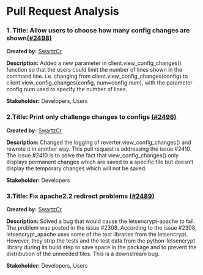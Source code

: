 Pull Request Analysis
===========================
### 1. Title: Allow users to choose how many config changes are shown[(\#2498)](https://github.com/letsencrypt/letsencrypt/pull/2498)
**Created by:** [SwartzCr](https://github.com/letsencrypt/letsencrypt/pulls/SwartzCr)

**Description:** Added a new parameter in client.view_config_changes() function so that the users could limit the number of lines shown in the command line. i.e. changing  from client.view_config_changes(config) to  client.view_config_changes(config, num=config.num), with the parameter config.num used to specify the number of lines.

**Stakeholder:** Developers, Users

### 2.Title: Print only challenge changes to configs [(\#2496)](https://github.com/letsencrypt/letsencrypt/pull/2262)
**Created by:** [SwartzCr](https://github.com/letsencrypt/letsencrypt/pulls/SwartzCr)

**Description:** Changed the logging of reverter.view_config_changes() and rewrote it in another way. This pull request is addressing the issue #2410. 
The issue #2410 is to solve the fact that view_config_changes() only displays permanent changes which are saved to a specific file but doesn’t display the temporary changes which will not be saved.

**Stakeholder:** Developers

### 3.Title: Fix apache2.2 redirect problems [(\#2489)](https://github.com/letsencrypt/letsencrypt/pull/2489)

**Created by:** [SwartzCr](https://github.com/letsencrypt/letsencrypt/pulls/SwartzCr)

**Description:** Solved a bug that would cause the letsencrypt-apache to fail. The problem was posted in the issue #2308. According to the issue #2308, letsencrypt_apache uses some of the test libraries from the letsencrypt. However, they strip the tests and the test data from the python-letsencrypt library during its build step to save space in the package and to prevent the distribution of the unneeded files. This is a downstream bug.

**Stakeholder:** Developers, Users
